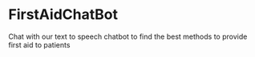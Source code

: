 # FirstAidChatBot
Chat with our text to speech chatbot to find the best methods to provide first aid to patients
